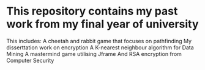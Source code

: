 This repository contains my past work from my final year of university
=========
This includes:
A cheetah and rabbit game that focuses on pathfinding
My disserttation work on encryption
A K-nearest neighbour algorithm for Data Mining
A mastermind game utilising Jframe
And RSA encryption from Computer Security
